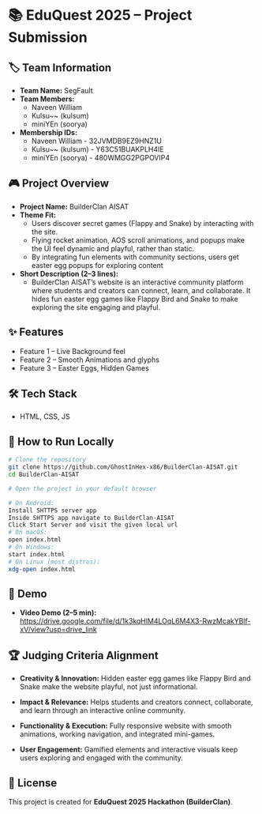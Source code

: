 # 📚 EduQuest 2025 – Project Submission

## 🏷️ Team Information

* **Team Name:** SegFault
* **Team Members:**
  * Naveen William
  * Kulsu~~ (kulsum)
  * miniYEn (soorya)
* **Membership IDs:**
  * Naveen William - 32JVMDB9EZ9HNZ1U
  * Kulsu~~ (kulsum) - Y63C51BUAKPLH4IE
  * miniYEn (soorya) - 480WMGG2PGPOVIP4

## 🎮 Project Overview

* **Project Name:** BuilderClan AISAT
* **Theme Fit:**
  * Users discover secret games (Flappy and Snake) by interacting with the site.
  * Flying rocket animation, AOS scroll animations, and popups make the UI feel dynamic and playful, rather than static.
  * By integrating fun elements with community sections, users get easter egg popups for exploring content
* **Short Description (2–3 lines):**
  * BuilderClan AISAT’s website is an interactive community platform where students and creators can connect, learn, and collaborate. It hides fun easter egg games like Flappy Bird and Snake to make exploring the site engaging and playful.

## ✨ Features

* Feature 1 – Live Background feel
* Feature 2 – Smooth Animations and glyphs
* Feature 3 – Easter Eggs, Hidden Games

## 🛠️ Tech Stack

* HTML, CSS, JS

## 🚀 How to Run Locally

```bash
# Clone the repository
git clone https://github.com/GhostInHex-x86/BuilderClan-AISAT.git
cd BuilderClan-AISAT

# Open the project in your default browser

# On Android:
Install SHTTPS server app
Inside SHTTPS app navigate to BuilderClan-AISAT
Click Start Server and visit the given local url
# On macOS:
open index.html
# On Windows:
start index.html
# On Linux (most distros):
xdg-open index.html
```

## 🎥 Demo

* **Video Demo (2–5 min):** <https://drive.google.com/file/d/1k3kqHlM4LOqL6M4X3-RwzMcakYBlf-xV/view?usp=drive_link>

## 🏆 Judging Criteria Alignment

* **Creativity & Innovation:** Hidden easter egg games like Flappy Bird and Snake make the website playful, not just informational.

* **Impact & Relevance:** Helps students and creators connect, collaborate, and learn through an interactive online community.

* **Functionality & Execution:** Fully responsive website with smooth animations, working navigation, and integrated mini-games.

* **User Engagement:** Gamified elements and interactive visuals keep users exploring and engaged with the community.

## 📜 License

This project is created for **EduQuest 2025 Hackathon (BuilderClan)**.
